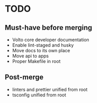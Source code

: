 # TODO

## Must-have before merging

- Volto core developer documentation
- Enable lint-staged and husky
- Move docs to its own place
- Move api to apps
- Proper Makefile in root

## Post-merge

- linters and prettier unified from root
- tsconfig unified from root
